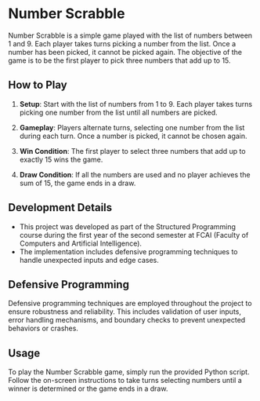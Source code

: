 # Number Scrabble

Number Scrabble is a simple game played with the list of numbers between 1 and 9. Each player takes turns picking a number from the list. Once a number has been picked, it cannot be picked again. The objective of the game is to be the first player to pick three numbers that add up to 15.

## How to Play

1. **Setup**: Start with the list of numbers from 1 to 9. Each player takes turns picking one number from the list until all numbers are picked.

2. **Gameplay**: Players alternate turns, selecting one number from the list during each turn. Once a number is picked, it cannot be chosen again.

3. **Win Condition**: The first player to select three numbers that add up to exactly 15 wins the game.

4. **Draw Condition**: If all the numbers are used and no player achieves the sum of 15, the game ends in a draw.

## Development Details

- This project was developed as part of the Structured Programming course during the first year of the second semester at FCAI (Faculty of Computers and Artificial Intelligence).
- The implementation includes defensive programming techniques to handle unexpected inputs and edge cases.

## Defensive Programming

Defensive programming techniques are employed throughout the project to ensure robustness and reliability. This includes validation of user inputs, error handling mechanisms, and boundary checks to prevent unexpected behaviors or crashes.

## Usage

To play the Number Scrabble game, simply run the provided Python script. Follow the on-screen instructions to take turns selecting numbers until a winner is determined or the game ends in a draw.

